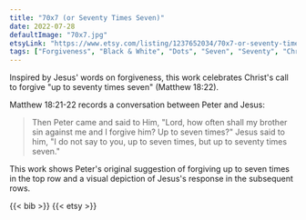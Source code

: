 ```yaml
---
title: "70x7 (or Seventy Times Seven)"
date: 2022-07-28
defaultImage: "70x7.jpg"
etsyLink: "https://www.etsy.com/listing/1237652034/70x7-or-seventy-times-seven"
tags: ["Forgiveness", "Black & White", "Dots", "Seven", "Seventy", "Christianity"]
---
```


Inspired by Jesus' words on forgiveness, this work celebrates Christ's call to forgive "up to seventy times seven" (Matthew 18:22).

<!--more-->

Matthew 18:21-22 records a conversation between Peter and Jesus:

> Then Peter came and said to Him, "Lord, how often shall my brother sin against me and I forgive him? Up to seven times?" Jesus said to him, "I do not say to you, up to seven times, but up to seventy times seven."

This work shows Peter's original suggestion of forgiving up to seven times in the top row and a visual depiction of Jesus's response in the subsequent rows.

{{< bib >}}
{{< etsy >}}

